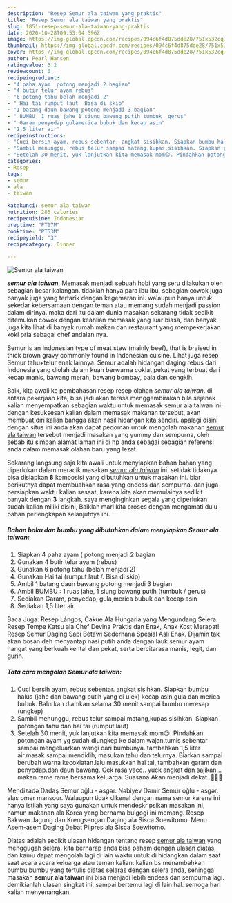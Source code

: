 ```yaml
---
description: "Resep Semur ala taiwan yang praktis"
title: "Resep Semur ala taiwan yang praktis"
slug: 1851-resep-semur-ala-taiwan-yang-praktis
date: 2020-10-28T09:53:04.596Z
image: https://img-global.cpcdn.com/recipes/094c6f4d875dde28/751x532cq70/semur-ala-taiwan-foto-resep-utama.jpg
thumbnail: https://img-global.cpcdn.com/recipes/094c6f4d875dde28/751x532cq70/semur-ala-taiwan-foto-resep-utama.jpg
cover: https://img-global.cpcdn.com/recipes/094c6f4d875dde28/751x532cq70/semur-ala-taiwan-foto-resep-utama.jpg
author: Pearl Hansen
ratingvalue: 3.2
reviewcount: 6
recipeingredient:
- "4 paha ayam  potong menjadi 2 bagian"
- "4 butir telur ayam rebus"
- "6 potong tahu belah menjadi 2"
- " Hai tai rumput laut  Bisa di skip"
- "1 batang daun bawang potong menjadi 3 bagian"
- " BUMBU  1 ruas jahe 1 siung bawang putih tumbuk  gerus"
- " Garam penyedap gulamerica bubuk dan kecap asin"
- "1,5 liter air"
recipeinstructions:
- "Cuci bersih ayam, rebus sebentar. angkat sisihkan. Siapkan bumbu halus (jahe dan bawang putih yang di ulek) kecap asin,gula dan merica bubuk. Balurkan diamkan selama 30 menit sampai bumbu meresap (ungkep)"
- "Sambil menunggu, rebus telur sampai matang,kupas.sisihkan. Siapkan potongan tahu dan hai tai (rumput laut)"
- "Setelah 30 menit, yuk lanjutkan kita memasak mom😉. Pindahkan potongan ayam yg sudah diungkep ke dalam wajan.tumis sebentar sampai mengeluarkan wangi dari bumbunya. tambahkan 1,5 liter air.masak sampai mendidih, masukan tahu dan telurnya. Biarkan sampai berubah warna kecoklatan.lalu masukkan hai tai, tambahkan garam dan penyedap.dan daun bawang. Cek rasa yacc.. yuck angkat dan sajikan... makan rame rame bersama keluarga. Suasana Akan menjadi dekat..🥰🥰🥰"
categories:
- Resep
tags:
- semur
- ala
- taiwan

katakunci: semur ala taiwan 
nutrition: 286 calories
recipecuisine: Indonesian
preptime: "PT17M"
cooktime: "PT53M"
recipeyield: "3"
recipecategory: Dinner

---
```



![Semur ala taiwan](https://img-global.cpcdn.com/recipes/094c6f4d875dde28/751x532cq70/semur-ala-taiwan-foto-resep-utama.jpg)

<b><i>semur ala taiwan</i></b>, Memasak menjadi sebuah hobi yang seru dilakukan oleh sebagian besar kalangan. tidaklah hanya para ibu ibu, sebagian cowok juga banyak juga yang tertarik dengan kegemaran ini. walaupun hanya untuk sekedar kebersamaan dengan teman atau memang sudah menjadi passion dalam dirinya. maka dari itu dalam dunia masakan sekarang tidak sedikit ditemukan cowok dengan keahlian memasak yang luar biasa, dan banyak juga kita lihat di banyak rumah makan dan restaurant yang mempekerjakan koki pria sebagai chef andalan nya.

Semur is an Indonesian type of meat stew (mainly beef), that is braised in thick brown gravy commonly found in Indonesian cuisine. Lihat juga resep Semur tahu+telur enak lainnya. Semur adalah hidangan daging rebus dari Indonesia yang diolah dalam kuah berwarna coklat pekat yang terbuat dari kecap manis, bawang merah, bawang bombay, pala dan cengkih.

Baik, kita awali ke pembahasan resep resep olahan <i>semur ala taiwan</i>. di antara pekerjaan kita, bisa jadi akan terasa menggembirakan bila sejenak kalian menyempatkan sebagian waktu untuk memasak semur ala taiwan ini. dengan kesuksesan kalian dalam memasak makanan tersebut, akan membuat diri kalian bangga akan hasil hidangan kita sendiri. apalagi disini dengan situs ini anda akan dapat pedoman untuk mengolah makanan <u>semur ala taiwan</u> tersebut menjadi masakan yang yummy dan sempurna, oleh sebab itu simpan alamat laman ini di hp anda sebagai sebagian referensi anda dalam memasak olahan baru yang lezat.


Sekarang langsung saja kita awali untuk menyiapkan bahan bahan yang diperlukan dalam meracik masakan <u><i>semur ala taiwan</i></u> ini. setidak tidaknya bisa disiapkan <b>8</b> komposisi yang dibutuhkan untuk masakan ini. biar berikutnya dapat membuahkan rasa yang endess dan sempurna. dan juga persiapkan waktu kalian sesaat, karena kita akan memulainya sedikit banyak dengan <b>3</b> langkah. saya menginginkan segala yang diperlukan sudah kalian miliki disini, Baiklah mari kita proses dengan mengamati dulu bahan perlengkapan selanjutnya ini.

<!--inarticleads1-->

##### Bahan baku dan bumbu yang dibutuhkan dalam menyiapkan Semur ala taiwan:

1. Siapkan 4 paha ayam ( potong menjadi 2 bagian
1. Gunakan 4 butir telur ayam (rebus)
1. Gunakan 6 potong tahu (belah menjadi 2)
1. Gunakan  Hai tai (rumput laut /. Bisa di skip)
1. Ambil 1 batang daun bawang potong menjadi 3 bagian
1. Ambil  BUMBU : 1 ruas jahe, 1 siung bawang putih (tumbuk / gerus)
1. Sediakan  Garam, penyedap, gula,merica bubuk dan kecap asin
1. Sediakan 1,5 liter air


Baca Juga: Resep Lángos, Cakue Ala Hungaria yang Mengundang Selera. Resep Tempe Katsu ala Chef Devina Praktis dan Enak, Anak Kost Merapat! Resep Semur Daging Sapi Betawi Sederhana Spesial Asli Enak. Dijamin tak akan bosan deh menyantap nasi putih anda dengan lauk semur ayam hangat yang berkuah kental dan pekat, serta bercitarasa manis, legit, dan gurih. 

<!--inarticleads2-->

##### Tata cara mengolah Semur ala taiwan:

1. Cuci bersih ayam, rebus sebentar. angkat sisihkan. Siapkan bumbu halus (jahe dan bawang putih yang di ulek) kecap asin,gula dan merica bubuk. Balurkan diamkan selama 30 menit sampai bumbu meresap (ungkep)
1. Sambil menunggu, rebus telur sampai matang,kupas.sisihkan. Siapkan potongan tahu dan hai tai (rumput laut)
1. Setelah 30 menit, yuk lanjutkan kita memasak mom😉. Pindahkan potongan ayam yg sudah diungkep ke dalam wajan.tumis sebentar sampai mengeluarkan wangi dari bumbunya. tambahkan 1,5 liter air.masak sampai mendidih, masukan tahu dan telurnya. Biarkan sampai berubah warna kecoklatan.lalu masukkan hai tai, tambahkan garam dan penyedap.dan daun bawang. Cek rasa yacc.. yuck angkat dan sajikan... makan rame rame bersama keluarga. Suasana Akan menjadi dekat..🥰🥰🥰


Mehdizadə Dadaş Semur oğlu - əsgər. Nəbiyev Dəmir Semur oğlu - əsgər. alas omer mansour. Walaupun tidak dikenal dengan nama semur karena ini hanya istilah yang saya gunakan untuk mendeskripsikan masakan ini, namun makanan ala Korea yang bernama bulgogi ini memang. Resep Bakwan Jagung dan Krengsengan Daging ala Sisca Soewitomo. Menu Asem-asem Daging Debat Pilpres ala Sisca Soewitomo. 

Diatas adalah sedikit ulasan hidangan tentang resep <u>semur ala taiwan</u> yang menggugah selera. kita berharap anda bisa paham dengan ulasan diatas, dan kamu dapat mengolah lagi di lain waktu untuk di hidangkan dalam saat saat acara acara keluarga atau teman kalian. kalian bs menambahkan bumbu bumbu yang tertulis diatas selaras dengan selera anda, sehingga masakan <b>semur ala taiwan</b> ini bisa menjadi lebih endess dan sempurna lagi. demikianlah ulasan singkat ini, sampai bertemu lagi di lain hal. semoga hari kalian menyenangkan.
